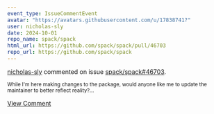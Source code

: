 ```yaml
---
event_type: IssueCommentEvent
avatar: "https://avatars.githubusercontent.com/u/17838741?"
user: nicholas-sly
date: 2024-10-01
repo_name: spack/spack
html_url: https://github.com/spack/spack/pull/46703
repo_url: https://github.com/spack/spack
---
```


<a href='https://github.com/nicholas-sly' target='_blank'>nicholas-sly</a> commented on issue <a href='https://github.com/spack/spack/pull/46703' target='_blank'>spack/spack#46703</a>.

<small>While I'm here making changes to the package, would anyone like me to update the maintainer to better reflect reality?...</small>

<a href='https://github.com/spack/spack/pull/46703' target='_blank'>View Comment</a>